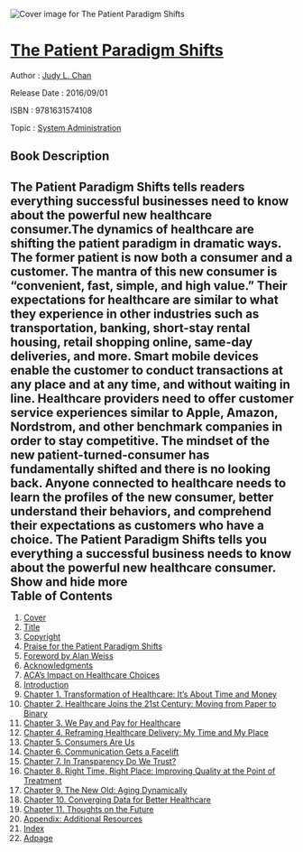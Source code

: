 ![Cover image for The Patient Paradigm Shifts](https://imgdetail.ebookreading.net/cover/cover/20200215/EB9781631574108.jpg)

[The Patient Paradigm Shifts](https://ebookreading.net/view/book/The+Patient+Paradigm+Shifts-EB9781631574108_1.html "The Patient Paradigm Shifts")
====================================================================================================================

Author : [Judy L. Chan](https://ebookreading.net/search/author/Judy+L.+Chan)

Release Date : 2016/09/01

ISBN : 9781631574108

Topic : [System Administration](https://ebookreading.net/search/category/system-administration)

Book Description
-----------------

 The Patient Paradigm Shifts tells readers everything successful businesses need to know about the powerful new healthcare consumer.The dynamics of healthcare are shifting the patient paradigm in dramatic ways. The former patient is now both a consumer and a customer. The mantra of this new consumer is “convenient, fast, simple, and high value.” Their expectations for healthcare are similar to what they experience in other industries such as transportation, banking, short-stay rental housing, retail shopping online, same-day deliveries, and more. Smart mobile devices enable the customer to conduct transactions at any place and at any time, and without waiting in line.
Healthcare providers need to offer customer service experiences similar to Apple, Amazon, Nordstrom, and other benchmark companies in order to stay competitive. The mindset of the new patient-turned-consumer has fundamentally shifted and there is no looking back. Anyone connected to healthcare needs to learn the profiles of the new consumer, better understand their behaviors, and comprehend their expectations as customers who have a choice. The Patient Paradigm Shifts tells you everything a successful business needs to know about the powerful new healthcare consumer.
        Show and hide more                
Table of Contents
-----------------

1. [Cover](https://ebookreading.net/view/book/The+Patient+Paradigm+Shifts-EB9781631574108_1.html)
1. [Title](https://ebookreading.net/view/book/The+Patient+Paradigm+Shifts-EB9781631574108_3.html)
1. [Copyright](https://ebookreading.net/view/book/The+Patient+Paradigm+Shifts-EB9781631574108_4.html)
1. [Praise for the Patient Paradigm Shifts](https://ebookreading.net/view/book/The+Patient+Paradigm+Shifts-EB9781631574108_8.html)
1. [Foreword by Alan Weiss](https://ebookreading.net/view/book/The+Patient+Paradigm+Shifts-EB9781631574108_9.html)
1. [Acknowledgments](https://ebookreading.net/view/book/The+Patient+Paradigm+Shifts-EB9781631574108_10.html)
1. [ACA’s Impact on Healthcare Choices](https://ebookreading.net/view/book/The+Patient+Paradigm+Shifts-EB9781631574108_11.html)
1. [Introduction](https://ebookreading.net/view/book/The+Patient+Paradigm+Shifts-EB9781631574108_12.html)
1. [Chapter 1. Transformation of Healthcare: It’s About Time and Money](https://ebookreading.net/view/book/The+Patient+Paradigm+Shifts-EB9781631574108_13.html)
1. [Chapter 2. Healthcare Joins the 21st Century: Moving from Paper to Binary](https://ebookreading.net/view/book/The+Patient+Paradigm+Shifts-EB9781631574108_14.html)
1. [Chapter 3. We Pay and Pay for Healthcare](https://ebookreading.net/view/book/The+Patient+Paradigm+Shifts-EB9781631574108_15.html)
1. [Chapter 4. Reframing Healthcare Delivery: My Time and My Place](https://ebookreading.net/view/book/The+Patient+Paradigm+Shifts-EB9781631574108_16.html)
1. [Chapter 5. Consumers Are Us](https://ebookreading.net/view/book/The+Patient+Paradigm+Shifts-EB9781631574108_17.html)
1. [Chapter 6. Communication Gets a Facelift](https://ebookreading.net/view/book/The+Patient+Paradigm+Shifts-EB9781631574108_18.html)
1. [Chapter 7. In Transparency Do We Trust?](https://ebookreading.net/view/book/The+Patient+Paradigm+Shifts-EB9781631574108_19.html)
1. [Chapter 8. Right Time, Right Place: Improving Quality at the Point of Treatment](https://ebookreading.net/view/book/The+Patient+Paradigm+Shifts-EB9781631574108_20.html)
1. [Chapter 9. The New Old: Aging Dynamically](https://ebookreading.net/view/book/The+Patient+Paradigm+Shifts-EB9781631574108_21.html)
1. [Chapter 10. Converging Data for Better Healthcare](https://ebookreading.net/view/book/The+Patient+Paradigm+Shifts-EB9781631574108_22.html)
1. [Chapter 11. Thoughts on the Future](https://ebookreading.net/view/book/The+Patient+Paradigm+Shifts-EB9781631574108_23.html)
1. [Appendix: Additional Resources](https://ebookreading.net/view/book/The+Patient+Paradigm+Shifts-EB9781631574108_24.html)
1. [Index](https://ebookreading.net/view/book/The+Patient+Paradigm+Shifts-EB9781631574108_25.html)
1. [Adpage](https://ebookreading.net/view/book/The+Patient+Paradigm+Shifts-EB9781631574108_26.html)
